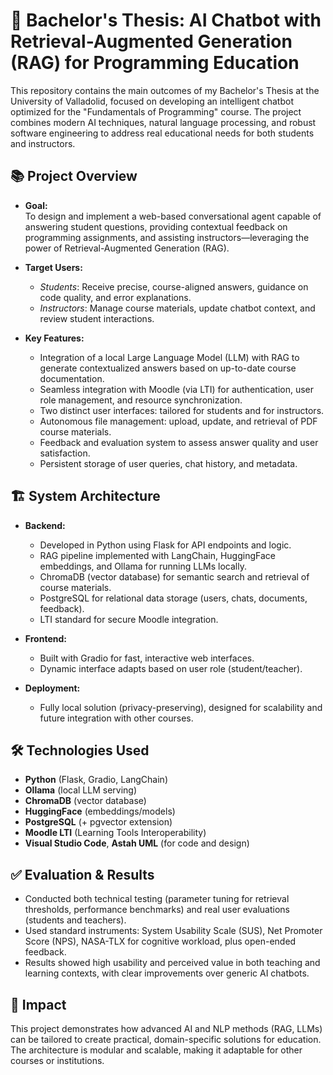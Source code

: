 # 🤖 Bachelor's Thesis: AI Chatbot with Retrieval-Augmented Generation (RAG) for Programming Education

This repository contains the main outcomes of my Bachelor's Thesis at the University of Valladolid, focused on developing an intelligent chatbot optimized for the "Fundamentals of Programming" course. The project combines modern AI techniques, natural language processing, and robust software engineering to address real educational needs for both students and instructors.

## 📚 Project Overview

- **Goal:**  
  To design and implement a web-based conversational agent capable of answering student questions, providing contextual feedback on programming assignments, and assisting instructors—leveraging the power of Retrieval-Augmented Generation (RAG).

- **Target Users:**  
  - *Students*: Receive precise, course-aligned answers, guidance on code quality, and error explanations.
  - *Instructors*: Manage course materials, update chatbot context, and review student interactions.

- **Key Features:**
  - Integration of a local Large Language Model (LLM) with RAG to generate contextualized answers based on up-to-date course documentation.
  - Seamless integration with Moodle (via LTI) for authentication, user role management, and resource synchronization.
  - Two distinct user interfaces: tailored for students and for instructors.
  - Autonomous file management: upload, update, and retrieval of PDF course materials.
  - Feedback and evaluation system to assess answer quality and user satisfaction.
  - Persistent storage of user queries, chat history, and metadata.

## 🏗️ System Architecture

- **Backend:**  
  - Developed in Python using Flask for API endpoints and logic.
  - RAG pipeline implemented with LangChain, HuggingFace embeddings, and Ollama for running LLMs locally.
  - ChromaDB (vector database) for semantic search and retrieval of course materials.
  - PostgreSQL for relational data storage (users, chats, documents, feedback).
  - LTI standard for secure Moodle integration.

- **Frontend:**  
  - Built with Gradio for fast, interactive web interfaces.
  - Dynamic interface adapts based on user role (student/teacher).

- **Deployment:**  
  - Fully local solution (privacy-preserving), designed for scalability and future integration with other courses.

## 🛠️ Technologies Used

- **Python** (Flask, Gradio, LangChain)
- **Ollama** (local LLM serving)
- **ChromaDB** (vector database)
- **HuggingFace** (embeddings/models)
- **PostgreSQL** (+ pgvector extension)
- **Moodle LTI** (Learning Tools Interoperability)
- **Visual Studio Code**, **Astah UML** (for code and design)

## ✅ Evaluation & Results

- Conducted both technical testing (parameter tuning for retrieval thresholds, performance benchmarks) and real user evaluations (students and teachers).
- Used standard instruments: System Usability Scale (SUS), Net Promoter Score (NPS), NASA-TLX for cognitive workload, plus open-ended feedback.
- Results showed high usability and perceived value in both teaching and learning contexts, with clear improvements over generic AI chatbots.

## 🌟 Impact

This project demonstrates how advanced AI and NLP methods (RAG, LLMs) can be tailored to create practical, domain-specific solutions for education. The architecture is modular and scalable, making it adaptable for other courses or institutions.

